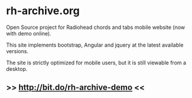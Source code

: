 # rh-archive.org
Open Source project for Radiohead chords and tabs mobile website (now with demo online).

This site implements bootstrap, Angular and jquery at the latest available versions.

The site is strictly optimized for mobile users, but it is still viewable from a desktop.

## >> http://bit.do/rh-archive-demo <<
